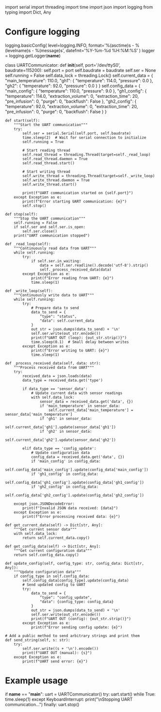import serial
import threading
import time
import json
import logging
from typing import Dict, Any

# Configure logging
logging.basicConfig(
    level=logging.INFO,
    format='%(asctime)s - %(levelname)s - %(message)s',
    datefmt='%Y-%m-%d %H:%M:%S'
)
logger = logging.getLogger(__name__)

class UARTCommunicator:
    def __init__(self, port='/dev/ttyS0', baudrate=115200):
        self.port = port
        self.baudrate = baudrate
        self.ser = None
        self.running = False
        self.data_lock = threading.Lock()
        self.current_data = {
            "main_temperature": 110.0,
            "gh1": {
                "temperature": 114.0,
                "pressure": 0.0
            },
            "gh2": {
                "temperature": 92.0,
                "pressure": 0.0
            }
        }
        self.config_data = {
            "main_config": {
                "temperature": 110.0,
                "pressure": 9.0
            },
            "gh1_config": {
                "temperature": 114.0,
                "extraction_volume": 0,
                "extraction_time": 20,
                "pre_infusion": 0,
                "purge": 0,
                "backflush": False
            },
            "gh2_config": {
                "temperature": 92.0,
                "extraction_volume": 0,
                "extraction_time": 20,
                "pre_infusion": 0,
                "purge": 0,
                "backflush": False
            }
        }

    def start(self):
        """Start the UART communication"""
        try:
            self.ser = serial.Serial(self.port, self.baudrate)
            time.sleep(2)  # Wait for serial connection to initialize
            self.running = True
            
            # Start reading thread
            self.read_thread = threading.Thread(target=self._read_loop)
            self.read_thread.daemon = True
            self.read_thread.start()
            
            # Start writing thread
            self.write_thread = threading.Thread(target=self._write_loop)
            self.write_thread.daemon = True
            self.write_thread.start()
            
            print(f"UART communication started on {self.port}")
        except Exception as e:
            print(f"Error starting UART communication: {e}")
            self.stop()

    def stop(self):
        """Stop the UART communication"""
        self.running = False
        if self.ser and self.ser.is_open:
            self.ser.close()
        print("UART communication stopped")

    def _read_loop(self):
        """Continuously read data from UART"""
        while self.running:
            try:
                if self.ser.in_waiting:
                    data = self.ser.readline().decode('utf-8').strip()
                    self._process_received_data(data)
            except Exception as e:
                print(f"Error reading from UART: {e}")
                time.sleep(1)

    def _write_loop(self):
        """Continuously write data to UART"""
        while self.running:
            try:
                # Prepare data to send
                data_to_send = {
                    "type": "status",
                    "data": self.current_data
                }
                out_str = json.dumps(data_to_send) + '\n'
                self.ser.write(out_str.encode())
                print(f"UART OUT (loop): {out_str.strip()}")
                time.sleep(0.1)  # Small delay between writes
            except Exception as e:
                print(f"Error writing to UART: {e}")
                time.sleep(1)

    def _process_received_data(self, data: str):
        """Process received data from UART"""
        try:
            received_data = json.loads(data)
            data_type = received_data.get('type')
            
            if data_type == 'sensor_data':
                # Update current data with sensor readings
                with self.data_lock:
                    sensor_data = received_data.get('data', {})
                    if 'main_temperature' in sensor_data:
                        self.current_data['main_temperature'] = sensor_data['main_temperature']
                    if 'gh1' in sensor_data:
                        self.current_data['gh1'].update(sensor_data['gh1'])
                    if 'gh2' in sensor_data:
                        self.current_data['gh2'].update(sensor_data['gh2'])
                        
            elif data_type == 'config_update':
                # Update configuration data
                config_data = received_data.get('data', {})
                if 'main_config' in config_data:
                    self.config_data['main_config'].update(config_data['main_config'])
                if 'gh1_config' in config_data:
                    self.config_data['gh1_config'].update(config_data['gh1_config'])
                if 'gh2_config' in config_data:
                    self.config_data['gh2_config'].update(config_data['gh2_config'])
                    
        except json.JSONDecodeError:
            print(f"Invalid JSON data received: {data}")
        except Exception as e:
            print(f"Error processing received data: {e}")

    def get_current_data(self) -> Dict[str, Any]:
        """Get current sensor data"""
        with self.data_lock:
            return self.current_data.copy()

    def get_config_data(self) -> Dict[str, Any]:
        """Get current configuration data"""
        return self.config_data.copy()

    def update_config(self, config_type: str, config_data: Dict[str, Any]):
        """Update configuration data"""
        if config_type in self.config_data:
            self.config_data[config_type].update(config_data)
            # Send updated config to UART
            try:
                data_to_send = {
                    "type": "config_update",
                    "data": {config_type: config_data}
                }
                out_str = json.dumps(data_to_send) + '\n'
                self.ser.write(out_str.encode())
                print(f"UART OUT (config): {out_str.strip()}")
            except Exception as e:
                print(f"Error sending config update: {e}")

    # Add a public method to send arbitrary strings and print them
    def send_string(self, s: str):
        try:
            self.ser.write((s + '\n').encode())
            print(f"UART OUT (manual): {s}")
        except Exception as e:
            print(f"UART send error: {e}")

# Example usage
if __name__ == "__main__":
    uart = UARTCommunicator()
    try:
        uart.start()
        while True:
            time.sleep(1)
    except KeyboardInterrupt:
        print("\nStopping UART communication...")
    finally:
        uart.stop() 
